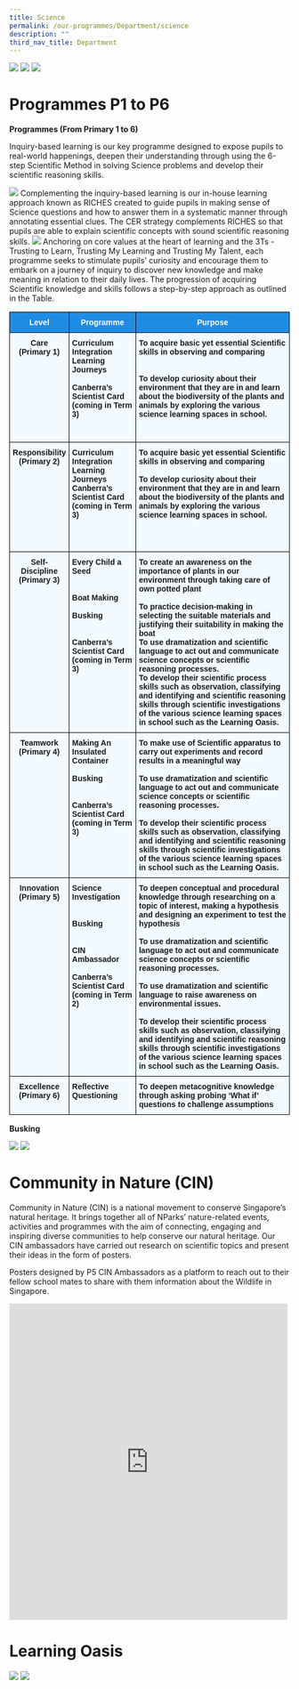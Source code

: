 ```yaml
---
title: Science
permalink: /our-programmes/Department/science
description: ""
third_nav_title: Department
---
```

![](/images/Science%20Banner.png)
![](/images/Science%20Vision.png)
![](/images/Science%20Mission.png)

# Programmes P1 to P6
**Programmes (From Primary 1 to 6)**

Inquiry-based learning is our key programme designed to expose pupils to real-world happenings, deepen their understanding through using the 6-step Scientific Method in solving Science problems and develop their scientific reasoning skills. 

![](/images/Science%20Scientific%20Method.png)
Complementing the inquiry-based learning is our in-house learning approach known as RICHES created to guide pupils in making sense of Science questions and how to answer them in a systematic manner through annotating essential clues. The CER strategy complements RICHES so that pupils are able to explain scientific concepts with sound scientific reasoning skills.
![](/images/riches.png)
Anchoring on core values at the heart of learning and the 3Ts -Trusting to Learn, Trusting My Learning and Trusting My Talent, each programme seeks to stimulate pupils’ curiosity and encourage them to embark on a journey of inquiry to discover new knowledge and make meaning in relation to their daily lives. The progression of acquiring Scientific knowledge and skills follows a step-by-step approach as outlined in the Table.

<style type="text/css">
.tg  {border-collapse:collapse;border-spacing:0;}
.tg td{border-color:black;border-style:solid;border-width:1px;font-family:Arial, sans-serif;font-size:14px;
  overflow:hidden;padding:10px 5px;word-break:normal;}
.tg th{border-color:black;border-style:solid;border-width:1px;font-family:Arial, sans-serif;font-size:14px;
  font-weight:normal;overflow:hidden;padding:10px 5px;word-break:normal;}
.tg .tg-ztbg{background-color:#1F8CE4;color:#FFF;font-weight:bold;text-align:center;vertical-align:top}
.tg .tg-qgp6{background-color:#F2F9FF;font-weight:bold;text-align:center;vertical-align:top}
.tg .tg-6j7g{background-color:#F2F9FF;font-weight:bold;text-align:left;vertical-align:top}
</style>
<table class="tg">
<thead>
  <tr>
    <th class="tg-ztbg"><span style="color:white">Level</span></th>
    <th class="tg-ztbg"><span style="color:white">Programme</span></th>
    <th class="tg-ztbg"><span style="color:white">Purpose</span></th>
  </tr>
</thead>
<tbody>
  <tr>
    <td class="tg-qgp6">Care<br>(Primary 1)</td>
    <td class="tg-6j7g">Curriculum Integration<br>Learning Journeys<br> <br>Canberra’s Scientist Card<br>(coming in Term 3)<br> <br> <br> </td>
    <td class="tg-6j7g">To acquire basic yet essential Scientific skills in observing and comparing<br> <br> <br>To develop curiosity about their environment that they are in and learn about the biodiversity of the plants and animals by exploring the various science learning spaces in school.<br></td>
  </tr>
  <tr>
    <td class="tg-qgp6">Responsibility<br>(Primary 2)</td>
    <td class="tg-6j7g">Curriculum Integration Learning Journeys<br>Canberra’s Scientist Card<br>(coming in Term 3)<br> <br> <br> <br> </td>
    <td class="tg-6j7g">To acquire basic yet essential Scientific skills in observing and comparing<br> <br>To develop curiosity about their environment that they are in and learn about the biodiversity of the plants and animals by exploring the various science learning spaces in school.<br> <br> </td>
  </tr>
  <tr>
    <td class="tg-qgp6">Self-Discipline<br>(Primary 3)</td>
    <td class="tg-6j7g">Every Child a Seed<br><br><br>Boat Making<br> <br>Busking<br> <br> <br>Canberra’s Scientist Card<br>(coming in Term 3)<br> </td>
    <td class="tg-6j7g">To create an awareness on the importance of plants in our environment through taking care of own potted plant<br><br>To practice decision-making in selecting the suitable materials and justifying their suitability in making the boat<br>To use dramatization and scientific language to act out and communicate science concepts or scientific reasoning processes.<br>To develop their scientific process skills such as observation, classifying and identifying and scientific reasoning skills through scientific investigations of the various science learning spaces in school such as the Learning Oasis.</td>
  </tr>
  <tr>
    <td class="tg-qgp6">Teamwork<br>(Primary 4)</td>
    <td class="tg-6j7g">Making An Insulated Container<br> <br>Busking<br> <br> <br>Canberra’s Scientist Card<br>(coming in Term 3)<br> </td>
    <td class="tg-6j7g">To make use of Scientific apparatus to carry out experiments and record results in a meaningful way<br> <br>To use dramatization and scientific language to act out and communicate science concepts or scientific reasoning processes.<br> <br>To develop their scientific process skills such as observation, classifying and identifying and scientific reasoning skills through scientific investigations of the various science learning spaces in school such as the Learning Oasis.</td>
  </tr>
  <tr>
    <td class="tg-qgp6">Innovation<br>(Primary 5)</td>
    <td class="tg-6j7g">Science Investigation<br> <br> <br>Busking<br> <br> <br>CIN Ambassador<br> <br>Canberra’s Scientist Card<br>(coming in Term 2)<br> </td>
    <td class="tg-6j7g">To deepen conceptual and procedural knowledge through researching on a topic of interest, making a hypothesis and designing an experiment to test the hypothesis<br> <br>To use dramatization and scientific language to act out and communicate science concepts or scientific reasoning processes.<br> <br>To use dramatization and scientific language to raise awareness on environmental issues.<br> <br>To develop their scientific process skills such as observation, classifying and identifying and scientific reasoning skills through scientific investigations of the various science learning spaces in school such as the Learning Oasis.</td>
  </tr>
  <tr>
    <td class="tg-qgp6">Excellence<br>(Primary 6)</td>
    <td class="tg-6j7g">Reflective Questioning</td>
    <td class="tg-6j7g">To deepen metacognitive knowledge through asking probing ‘What if’ questions to challenge assumptions</td>
  </tr>
</tbody>
</table>

**Busking**

![](/images/Busking%201.png)
![](/images/Busking%2002.jpg)

# Community in Nature (CIN)
Community in Nature (CIN) is a national movement to conserve Singapore’s natural heritage. It brings together all of NParks’ nature-related events, activities and programmes with the aim of connecting, engaging and inspiring diverse communities to help conserve our natural heritage. Our CIN ambassadors have carried out research on scientific topics and present their ideas in the form of posters.

Posters designed by P5 CIN Ambassadors as a platform to reach out to their fellow school mates to share with them information about the Wildlife in Singapore.

<iframe allowfullscreen="true" height="569" width="500" frameborder="0" src="https://docs.google.com/presentation/d/e/2PACX-1vRfQoRIlmZvGe0850fCThcgFd6oT6BnLkK2ZdVmPknikWwuPV0Ws4Jl1xIJJy-k5jIIl6FJQ2YTimLW/embed?start=true&amp;loop=false&amp;delayms=3000"></iframe>


# Learning Oasis 

![](/images/THE%20LEARNING%20OASIS_Pg%201.png)
![](/images/THE%20LEARNING%20OASIS_Pg%202.png)
